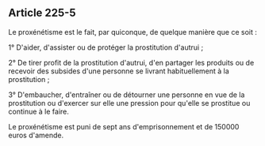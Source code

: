 Article 225-5
----
Le proxénétisme est le fait, par quiconque, de quelque manière que ce soit :

1° D'aider, d'assister ou de protéger la prostitution d'autrui ;

2° De tirer profit de la prostitution d'autrui, d'en partager les produits ou de
recevoir des subsides d'une personne se livrant habituellement à la prostitution
;

3° D'embaucher, d'entraîner ou de détourner une personne en vue de la
prostitution ou d'exercer sur elle une pression pour qu'elle se prostitue ou
continue à le faire.

Le proxénétisme est puni de sept ans d'emprisonnement et de 150000 euros
d'amende.
